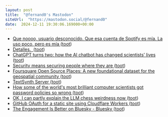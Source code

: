 ```yaml
---
layout: post
title:  "@fernand0's Mastodon"
siteUrl:  "https://mastodon.social/@fernand0"
date:  2024-12-11 19:30:06.169000+00:00
---
```

*  [Que noooo, usuario desconocido. Que esa cuenta de Spotify es mía. La uso poco, pero es mía ](https://mastodon.social/@fernand0/113635846138615708) ([toot](https://mastodon.social/@fernand0/113635846138615708))
*  [Detalles.  ](https://avecesunafoto.wordpress.com/2024/12/11/detalles) ([toot](https://mastodon.social/@fernand0/113635668838319491))
*  [ChatGPT turns two: how the AI chatbot has changed scientists’ lives ](https://www.nature.com/articles/d41586-024-03940-) ([toot](https://mastodon.social/@fernand0/113635595916558182))
*  [Security means securing people where they are ](https://blog.yossarian.net/2024/11/18/Security-means-securing-people-where-they-ar) ([toot](https://mastodon.social/@fernand0/113635456046373829))
*  [Foursquare Open Source Places: A new foundational dataset for the geospatial community ](https://location.foursquare.com/resources/blog/products/foursquare-open-source-places-a-new-foundational-dataset-for-the-geospatial-community) ([toot](https://mastodon.social/@fernand0/113635083668168042))
*  [TextSynth Server ](https://bellard.org/ts_server/ts_server.htm) ([toot](https://mastodon.social/@fernand0/113634897231174730))
*  [How some of the world's most brilliant computer scientists got password policies so wrong ](https://stuartschechter.org/posts/password-history) ([toot](https://mastodon.social/@fernand0/113634247505594988))
*  [OK, I can partly explain the LLM chess weirdness now ](https://dynomight.net/more-chess) ([toot](https://mastodon.social/@fernand0/113633870396013415))
*  [GitHub OAuth for a static site using Cloudflare Workers ](https://til.simonwillison.net/cloudflare/workers-github-oaut) ([toot](https://mastodon.social/@fernand0/113633653933445657))
*  [The Engagement Is Better on Bluesky - Bluesky ](https://bsky.social/about/blog/11-29-2024-engagemen) ([toot](https://mastodon.social/@fernand0/113633570561146512))
